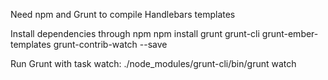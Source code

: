 Need npm and Grunt to compile Handlebars templates

Install dependencies through npm
npm install grunt grunt-cli grunt-ember-templates grunt-contrib-watch --save

Run Grunt with task watch: 
 ./node_modules/grunt-cli/bin/grunt watch


